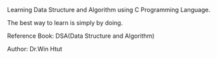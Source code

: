 <p>Learning Data Structure and Algorithm using C Programming Language.</p>
<p>The best way to learn is simply by doing.</p>
<p>Reference Book: DSA(Data Structure and Algorithm)</p>
<p>Author: Dr.Win Htut</p>



